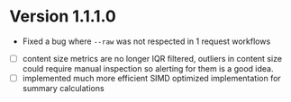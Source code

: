 # Version 1.1.1.0

- Fixed a bug where `--raw` was not respected in 1 request workflows
- [ ] content size metrics are no longer IQR filtered, outliers in content size could require manual inspection so alerting for them is a good idea.
- [ ] implemented much more efficient SIMD optimized implementation for summary calculations
